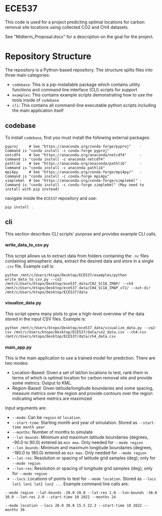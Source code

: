 # ECE537
This code is used for a project predicting optimal locations for carbon removal site locations using collected CO2 and CH4 datasets.  
  
See "Midterm_Proposal.docx" for a description on the goal for the project.  
  
# Repository Structure  
The repository is a Python-based repository. The structure splits files into three main categories:  
*  `codebase`: This is a pip-installable package which contains utility functions and command line interface (CLI) scripts for support  
*  `examples`: This contains example scripts demonstrating how to use the tools inside of `codebase`  
*  `cli`: This contains all command-line executable python scripts including the main application itself  
  
## codebase  
To install `codebase`, first you must install the following external packages:  

```
pyproj     # See "https://anaconda.org/conda-forge/pyproj"    - Command is "conda install -c conda-forge pyproj"
netcdf4    # See "https://anaconda.org/anaconda/netcdf4"      - Command is "conda install -c anaconda netcdf4"
pathlib    # See "https://anaconda.org/anaconda/pathlib"      - Command is "conda install -c anaconda pathlib"  
mpi4py     # See "https://anaconda.org/conda-forge/mpi4py/"   - Command is "conda install -c conda-forge mpi4py"
simplekml  # See "https://anaconda.org/conda-forge/simplekml" - Command is "conda install -c conda-forge simplekml" (May need to install with pip instead)
```

navigate inside the `ECE537` repository and use:  
```
pip install .
```  
  
## cli  
This section describes CLI scripts' purpose and provides example CLI calls.  
  
#### write_data_to_csv.py  
This script allows us to extract data from folders containing the `.nc` files containing atmospheric data, extract the desired data and store in a single `.csv` file. Example call is:  
```
python /mnt/c/Users/ktopo/Desktop/ECE537/examples/python write_data_to_csv.py --co2 /mnt/c/Users/ktopo/Desktop/ece537_data/C02_SCIA_IMAP/ --ch4 /mnt/c/Users/ktopo/Desktop/ece537_data/CH4_SCIA_IMAP_v72/ --out-dir /mnt/c/Users/ktopo/Desktop/ECE537/data  
```
#### visualize_data.py  
This script opens many plots to give a high-level overview of the data stored in the input CSV files. Example is:  
```
python /mnt/c/Users/ktopo/Desktop/ece537_data/visualize_data.py --co2-csv /mnt/c/Users/ktopo/Desktop/ECE537/data/co2_data.csv --ch4-csv /mnt/c/Users/ktopo/Desktop/ECE537/data/ch4_data.csv 
```  
  
  #### main_app.py  
  This is the main application to use a trained model for prediction. There are two modes:  
  *  Location-Based: Given a set of lat/lon locations to test, rank them in terms of which is optimal location for carbon removal site and provide some metrics. Output to KML.  
  *  Region-Based: Given latitude/longitude boundaries and some spacing, measure metrics over the region and provide contours over the region indicating where metrics are maximized  
  
Input arguments are:  
*  `--mode`: Can be `region` or `location`.  
*  `--start-time`: Starting month and year of simulation. Stored as `--start-time month year`
*  `--months`: Number of months to simulate  
*  `--lat-bounds`: Minimum and maximum latitude boundaries (degrees, -90.0 to 90.0) entered as `min max`. Only needed for `--mode region`
*  `--lon_bounds`: Minimum and maximum longitude boundaries (degrees, -180.0 to 180.0) entered as `min max`. Only needed for `--mode region`  
*  `--lat-res`: Resolution or spacing of latitude grid samples (deg); only for `--mode region`
*  `--lon-res`: Resolution or spacing of longitude grid samples (deg); only for `--mode region`  
*  `--locs`: Locations of points to test for `--mode location`. Stored as `--locs lat1 lon1 lat2 lon2 ...`
Example command line calls are:  
```
--mode region --lat-bounds -20.0 20.0 --lat-res 1.0 --lon-bounds -30.0 30.0 --lon-res 2.0 --start-time 10 2022 --months 24
```  
  
```  
--mode location --locs 20.0 30.0 15.5 22.3 --start-time 10 2022 --months 36
```
